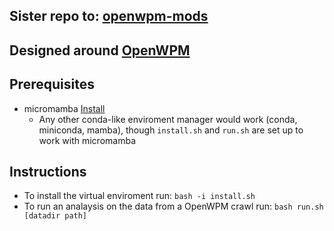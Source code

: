 ## Sister repo to: [openwpm-mods](https://gitlab.com/wesleyancs-plp/openwpm-mods)

## Designed around [OpenWPM](https://github.com/openwpm/OpenWPM)


## Prerequisites

- micromamba [Install](https://mamba.readthedocs.io/en/latest/installation.html)
    - Any other conda-like enviroment manager would work (conda, miniconda, mamba), though `install.sh` and `run.sh` are set up to work with micromamba

## Instructions

- To install the virtual enviroment run: `bash -i install.sh`
- To run an analaysis on the data from a OpenWPM crawl run: `bash run.sh [datadir path]`
